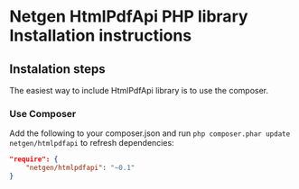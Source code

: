 Netgen HtmlPdfApi PHP library Installation instructions
==================================================

Instalation steps
-----------------

The easiest way to include HtmlPdfApi library is to use the composer.

### Use Composer

Add the following to your composer.json and run `php composer.phar update netgen/htmlpdfapi` to refresh dependencies:

```json
"require": {
    "netgen/htmlpdfapi": "~0.1"
}
```